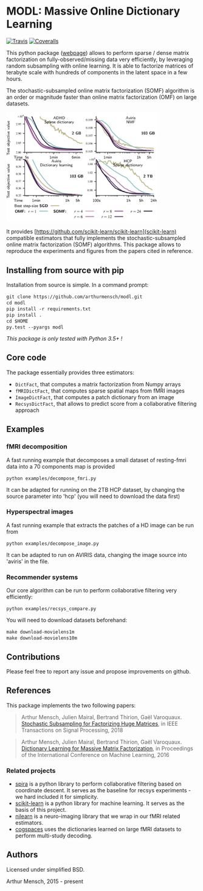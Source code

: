 # MODL: Massive Online Dictionary Learning

[![Travis](https://travis-ci.org/arthurmensch/modl.svg?branch=master)](https://travis-ci.org/arthurmensch/modl)
[![Coveralls](https://coveralls.io/repos/github/arthurmensch/modl/badge.svg?branch=master)](https://coveralls.io/github/arthurmensch/modl?branch=master)

This python package ([webpage](https://github.com/arthurmensch/modl)) allows to perform sparse / dense matrix factorization
 on fully-observed/missing data very efficiently, by leveraging random subsampling with online learning.
It is able to factorize matrices of terabyte scale with hundreds of components in the latent space in a few hours. 

The stochastic-subsampled online matrix factorization (SOMF) algorithm is an order or magnitude faster than online matrix factorization  (OMF) on large datasets.

<img title="Benchmark" src="assets/compare.jpg?raw=true" width=400 />

It provides [https://github.com/scikit-learn/scikit-learn](scikit-learn) compatible estimators that fully implements the stochastic-subsampled
online matrix factorization (SOMF) algorithms. This package allows to reproduce the experiments and figures from the papers cited in reference.

## Installing from source with pip

Installation from source is simple. In a command prompt:

```
git clone https://github.com/arthurmensch/modl.git
cd modl
pip install -r requirements.txt
pip install .
cd $HOME
py.test --pyargs modl
```

*This package is only tested with Python 3.5+ !*

## Core code

The package essentially provides three estimators:

- `DictFact`, that computes a matrix factorization from Numpy arrays
- `fMRIDictFact`, that computes sparse spatial maps from fMRI images
- `ImageDictFact`, that computes a patch dictionary from an image
- `RecsysDictFact`, that allows to predict score from a collaborative filtering approach


## Examples

### fMRI decomposition

A fast running example that decomposes a small dataset of resting-fmri data into a 70 components map is provided

```
python examples/decompose_fmri.py
```

It can be adapted for running on the 2TB HCP dataset, by changing the source parameter into 'hcp' (you will need to download the data first)

### Hyperspectral images

A fast running example that extracts the patches of a HD image can be run from

```
python examples/decompose_image.py
```

It can be adapted to run on AVIRIS data, changing the image source into 'aviris' in the file.

### Recommender systems

Our core algorithm can be run to perform collaborative filtering very efficiently:

```
python examples/recsys_compare.py
```

You will need to download datasets beforehand:

```
make download-movielens1m
make download-movielens10m
```

## Contributions

Please feel free to report any issue and propose improvements on github.

## References

This package implements the two following papers:

>Arthur Mensch, Julien Mairal, Bertrand Thirion, Gaël Varoquaux.
[Stochastic Subsampling for Factorizing Huge Matrices](https://hal.archives-ouvertes.fr/hal-01431618v1), in IEEE Transactions on Signal Processing, 2018

>Arthur Mensch, Julien Mairal, Bertrand Thirion, Gaël Varoquaux.
[Dictionary Learning for Massive Matrix Factorization](https://hal.archives-ouvertes.fr/hal-01308934v2), in Proceedings of the International Conference
 on Machine Learning, 2016
 

### Related projects

  - [spira](https://github.com/mblondel/spira) is a python library to perform collaborative filtering based on coordinate descent. It serves as the baseline for recsys experiments - we hard included it for simplicity.
  - [scikit-learn](https://github.com/scikit-learn/scikit-learn) is a python library for machine learning. It serves as the basis of this project.
  - [nilearn](https://github.com/nilearn/nilearn) is a neuro-imaging library that we wrap in our fMRI related estimators.
  - [cogspaces](https://cogspaces.github.io) uses the dictionaries learned on large fMRI datasets to perform multi-study decoding.

## Authors

Licensed under simplified BSD.

Arthur Mensch, 2015 - present

